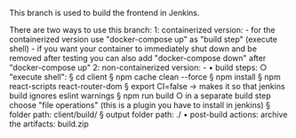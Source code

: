 This branch is used to build the frontend in Jenkins.

There are two ways to use this branch:
    1: containerized version:
        - for the containerized version use "docker-compose up" as "build step" (execute shell)
            - if you want your container to immediately shut down and be removed after testing you can also add "docker-compose down" after "docker-compose up"
    2: non-containerized version:
        -     • build steps:
                ○ "execute shell":
                    § cd client
                    § npm cache clean --force
                    § npm install
                    § npm react-scripts react-router-dom
                    § export CI=false -> makes it so that jenkins build ignores eslint warnings
                    § npm run build
                ○ in a separate build step choose "file operations" (this is a plugin you have to install in jenkins)
                    § folder path: client/build/
                    § output folder path: ./
            • post-build actions: 
        archive the artifacts: build.zip